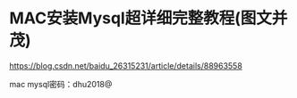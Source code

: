 # MAC安装Mysql超详细完整教程(图文并茂)

https://blog.csdn.net/baidu_26315231/article/details/88963558

mac mysql密码：dhu2018@